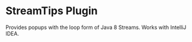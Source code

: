 # StreamTips Plugin

Provides popups with the loop form of Java 8 Streams.
Works with IntelliJ IDEA.
